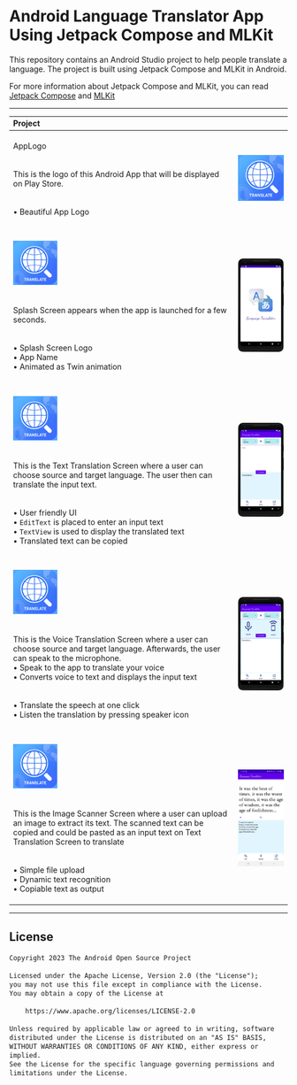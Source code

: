 # Android Language Translator App Using Jetpack Compose and MLKit

This repository contains an Android Studio project to help people translate a language.
The project is built using Jetpack Compose and MLKit in Android.

For more information about Jetpack Compose and MLKit, you can read [Jetpack Compose](https://developer.android.com/jetpack/compose) and [MLKit](https://developers.google.com/ml-kit)

------------

| Project | |
|:-----|---------|
|  <br>AppLogo <br><br><br>This is the logo of this Android App that will be displayed on Play Store.<br><br><br>• Beautiful App Logo <br><br>| <img src="readme/app_logo.png" width="320" alt="App Logo demo"> |
|  |  |
|  <br><img src="readme/app_logo.png" alt="SplashScreen" width="80"></img> <br><br><br>Splash Screen appears when the app is launched for a few seconds.<br><br><br>• Splash Screen Logo<br>• App Name<br>• Animated as Twin animation<br><br> | <img src="readme/Screenshot_1.png" width="320" alt="Splash Screen demo">|
|  |  |
| <br><img src="readme/app_logo.png" alt="TextTranslation" width="80"></img> <br><br><br>This is the Text Translation Screen where a user can choose source and target language. The user then can translate the input text.<br><br><br>• User friendly UI<br>• `EditText` is placed to enter an input text<br>• `TextView` is used to display the translated text<br>• Translated text can be copied<br><br> | <img src="readme/Screenshot_2.png" width="320" alt="Text Translation Screen demo"> |
|  |  |
| <br><img src="readme/app_logo.png" alt="VoiceTranslation" width="80"></img> <br><br><br>This is the Voice Translation Screen where a user can choose source and target language. Afterwards, the user can speak to the microphone.<br>• Speak to the app to translate your voice<br>• Converts voice to text and displays the input text<br><br><br>• Translate the speech at one click<br>• Listen the translation by pressing speaker icon<br><br> | <img src="readme/Screenshot_3.png" width="320" alt="Voice Translation Screen demo">|
|  |  |
| <br><img src="readme/app_logo.png" alt="ImageScanner" width="80"></img> <br><br><br>This is the Image Scanner Screen where a user can upload an image to extract its text. The scanned text can be copied and could be pasted as an input text on Text Translation Screen to translate<br><br><br>• Simple file upload<br>• Dynamic text recognition<br>• Copiable text as output<br><br> | <img src="readme/Screenshot_6.png" width="320" alt="Image Scanner Screen demo">|

------------

## License
```
Copyright 2023 The Android Open Source Project

Licensed under the Apache License, Version 2.0 (the "License");
you may not use this file except in compliance with the License.
You may obtain a copy of the License at

    https://www.apache.org/licenses/LICENSE-2.0

Unless required by applicable law or agreed to in writing, software
distributed under the License is distributed on an "AS IS" BASIS,
WITHOUT WARRANTIES OR CONDITIONS OF ANY KIND, either express or implied.
See the License for the specific language governing permissions and
limitations under the License.
```
